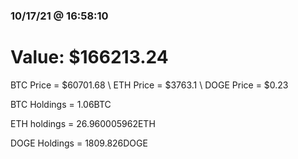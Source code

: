 ### 10/17/21 @ 16:58:10 

# Value: $166213.24



BTC Price = $60701.68
\ ETH Price = $3763.1
\ DOGE Price = $0.23


BTC Holdings = 1.06BTC

 ETH holdings = 26.960005962ETH

 DOGE Holdings = 1809.826DOGE

